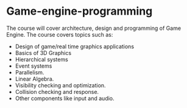 # Game-engine-programming

The course will cover architecture, design and programming of Game Engine. The course covers topics such as:
- Design of game/real time graphics applications
- Basics of 3D Graphics
- Hierarchical systems
- Event systems
- Parallelism.
- Linear Algebra.
- Visibility checking and optimization.
- Collision checking and response.
- Other components like input and audio.
